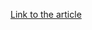 [Link to the article](https://www.crowdstrike.com/blog/arrests-put-new-focus-on-carbon-spider-adversary-group/)
